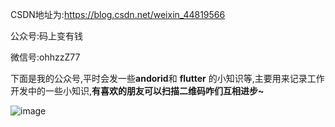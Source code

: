 

CSDN地址为:https://blog.csdn.net/weixin_44819566

公众号:码上变有钱

微信号:ohhzzZ77

下面是我的公众号,平时会发一些**andorid**和 **flutter** 的小知识等,主要用来记录工作开发中的一些小知识,**有喜欢的朋友可以扫描二维码咋们互相进步~**


![image](android/app/src/main/res/mipmap-hdpigzh.png)
